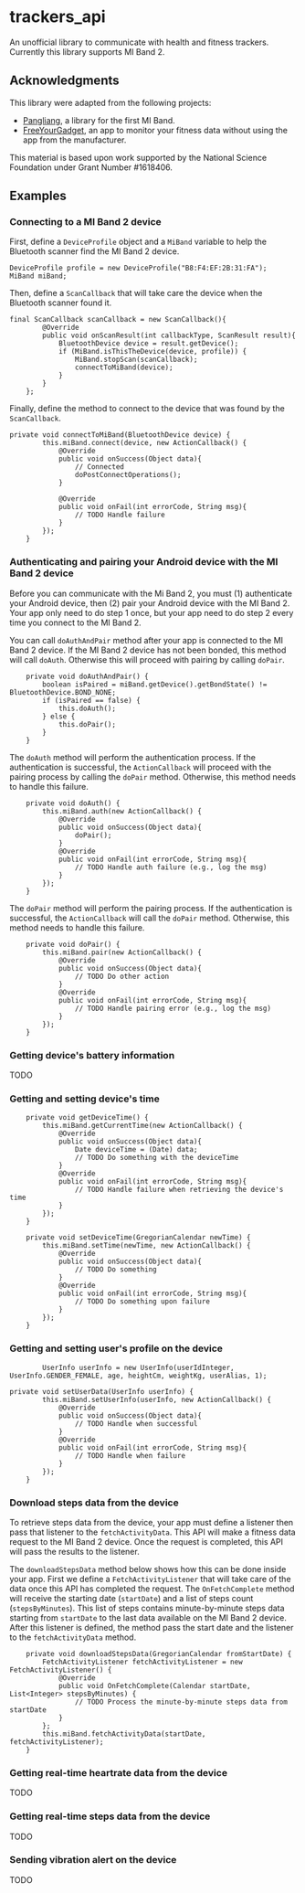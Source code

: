 # trackers_api
An unofficial library to communicate with health and fitness trackers. Currently this library supports MI Band 2.

## Acknowledgments
This library were adapted from the following projects:
* [Pangliang](https://github.com/pangliang/miband-sdk-android), a library for the first MI Band.
* [FreeYourGadget](https://github.com/Freeyourgadget/Gadgetbridge), an app to monitor your fitness data without using the app from the manufacturer.

This material is based upon work supported by the National Science Foundation under Grant Number #1618406. 

## Examples
### Connecting to a MI Band 2 device
First, define a `DeviceProfile` object and a `MiBand` variable to help the Bluetooth scanner find the MI Band 2 device.
```
DeviceProfile profile = new DeviceProfile("B8:F4:EF:2B:31:FA");
MiBand miBand;
```
Then, define a `ScanCallback` that will take care the device when the Bluetooth scanner found it.
```
final ScanCallback scanCallback = new ScanCallback(){
        @Override
        public void onScanResult(int callbackType, ScanResult result){
            BluetoothDevice device = result.getDevice();
            if (MiBand.isThisTheDevice(device, profile)) {
                MiBand.stopScan(scanCallback);
                connectToMiBand(device);
            }
        }
    };
```
Finally, define the method to connect to the device that was found by the `ScanCallback`.
```
private void connectToMiBand(BluetoothDevice device) {
        this.miBand.connect(device, new ActionCallback() {
            @Override
            public void onSuccess(Object data){
                // Connected
                doPostConnectOperations();
            }

            @Override
            public void onFail(int errorCode, String msg){
                // TODO Handle failure
            }
        });
    }
```
### Authenticating and pairing your Android device with the MI Band 2 device
Before you can communicate with the Mi Band 2, you must (1) authenticate your Android device, then (2) pair your Android device with the MI Band 2. Your app only need to do step 1 once, but your app need to do step 2 every time you connect to the MI Band 2.

You can call `doAuthAndPair` method after your app is connected to the MI Band 2 device. If the MI Band 2 device has not been bonded, this method will call `doAuth`. Otherwise this will proceed with pairing by calling `doPair`.
```
    private void doAuthAndPair() {
        boolean isPaired = miBand.getDevice().getBondState() != BluetoothDevice.BOND_NONE;
        if (isPaired == false) {
            this.doAuth();
        } else {
            this.doPair();
        }
    }
```
The `doAuth` method will perform the authentication process. If the authentication is successful, the `ActionCallback` will proceed with the pairing process by calling the `doPair` method. Otherwise, this method needs to handle this failure.
```
    private void doAuth() {
        this.miBand.auth(new ActionCallback() {
            @Override
            public void onSuccess(Object data){
                doPair();
            }
            @Override
            public void onFail(int errorCode, String msg){
                // TODO Handle auth failure (e.g., log the msg)
            }
        });
    }
```
The `doPair` method will perform the pairing process. If the authentication is successful, the `ActionCallback` will call the `doPair` method. Otherwise, this method needs to handle this failure.

```
    private void doPair() {
        this.miBand.pair(new ActionCallback() {
            @Override
            public void onSuccess(Object data){
                // TODO Do other action
            }
            @Override
            public void onFail(int errorCode, String msg){
                // TODO Handle pairing error (e.g., log the msg)
            }
        });
    }
```

### Getting device's battery information
TODO

### Getting and setting device's time
```
    private void getDeviceTime() {
        this.miBand.getCurrentTime(new ActionCallback() {
            @Override
            public void onSuccess(Object data){
                Date deviceTime = (Date) data;
                // TODO Do something with the deviceTime
            }
            @Override
            public void onFail(int errorCode, String msg){
                // TODO Handle failure when retrieving the device's time
            }
        });
    }
```
```
    private void setDeviceTime(GregorianCalendar newTime) {
        this.miBand.setTime(newTime, new ActionCallback() {
            @Override
            public void onSuccess(Object data){
                // TODO Do something
            }
            @Override
            public void onFail(int errorCode, String msg){
                // TODO Do something upon failure
            }
        });
    }
```

### Getting and setting user's profile on the device
```
        UserInfo userInfo = new UserInfo(userIdInteger, UserInfo.GENDER_FEMALE, age, heightCm, weightKg, userAlias, 1);
```
```
private void setUserData(UserInfo userInfo) {
        this.miBand.setUserInfo(userInfo, new ActionCallback() {
            @Override
            public void onSuccess(Object data){
                // TODO Handle when successful
            }
            @Override
            public void onFail(int errorCode, String msg){
                // TODO Handle when failure
            }
        });
    }
```

### Download steps data from the device
To retrieve steps data from the device, your app must define a listener then pass that listener to the `fetchActivityData`. This API will make a fitness data request to the MI Band 2 device. Once the request is completed, this API will pass the results to the listener.

The `downloadStepsData` method below shows how this can be done inside your app. First we define a `FetchActivityListener` that will take care of the data once this API has completed the request. The `OnFetchComplete` method will receive the starting date (`startDate`) and a list of steps count (`stepsByMinutes`). This list of steps contains minute-by-minute steps data starting from `startDate` to the last data available on the MI Band 2 device. After this listener is defined, the method pass the start date and the listener to the `fetchActivityData` method.
```
    private void downloadStepsData(GregorianCalendar fromStartDate) {
        FetchActivityListener fetchActivityListener = new FetchActivityListener() {
            @Override
            public void OnFetchComplete(Calendar startDate, List<Integer> stepsByMinutes) {
                // TODO Process the minute-by-minute steps data from startDate
            }
        };
        this.miBand.fetchActivityData(startDate, fetchActivityListener);
    }
```

### Getting real-time heartrate data from the device
TODO

### Getting real-time steps data from the device
TODO

### Sending vibration alert on the device
TODO
